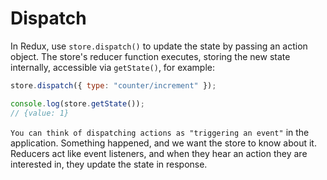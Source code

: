 # Dispatch

In Redux, use `store.dispatch()` to update the state by passing an action object. The store's reducer function executes, storing the new state internally, accessible via `getState()`, for example:

```js
store.dispatch({ type: "counter/increment" });

console.log(store.getState());
// {value: 1}
```

`You can think of dispatching actions as "triggering an event"` in the application. Something happened, and we want the store to know about it. Reducers act like event listeners, and when they hear an action they are interested in, they update the state in response.
